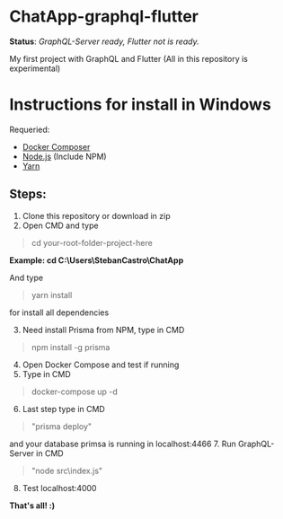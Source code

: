 # ChatApp-graphql-flutter

**Status**: *GraphQL-Server ready, Flutter not is ready.*

My first project with GraphQL and Flutter (All in this repository is experimental)

# Instructions for install in Windows
Requeried:
  - [Docker Composer](https://docs.docker.com/docker-for-windows/install/)
  - [Node.js](https://nodejs.org/es/download/) (Include NPM)
  - [Yarn](https://classic.yarnpkg.com/en/docs/install/#windows-stable)
  
## Steps:
  1. Clone this repository or download in zip
  2. Open CMD and type 
  > cd your-root-folder-project-here
  
  **Example: cd C:\Users\StebanCastro\ChatApp**
  
  And type 
  > yarn install
  
  for install all dependencies
  
  3. Need install Prisma from NPM, type in CMD 
  > npm install -g prisma
  
  4. Open Docker Compose and test if running
  5. Type in CMD 
  > docker-compose up -d
  
  6. Last step type in CMD
  > "prisma deploy" 
  
  and your database primsa is running in localhost:4466 
  7. Run GraphQL-Server in CMD
  > "node src\index.js"
  
 
  8. Test localhost:4000
 
**That's all! :)**
